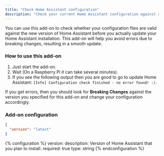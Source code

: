 ```yaml
---
title: "Check Home Assistant configuration"
description: "Check your current Home Assistant configuration against a new version."
---
```


You can use this add-on to check whether your configuration files are valid against the new version of Home Assistant before you actually update your Home Assistant installation. This add-on will help you avoid errors due to breaking changes, resulting in a smooth update.

### How to use this add-on 

1. Just start the add-on.
2. Wait (On a Raspberry Pi it can take several minutes).
3. If you see the following output then you are good to go to update Home Assistant: `[Info] Configuration check finished - no error found! :)`.

If you get errors, then you should look for **Breaking Changes** against the version you specified for this add-on and change your configuration accordingly.

### Add-on configuration

```json
{
  "version": "latest"
}
```

{% configuration %}
version:
  description: Version of Home Assistant that you plan to install.
  required: true
  type: string
{% endconfiguration %}
